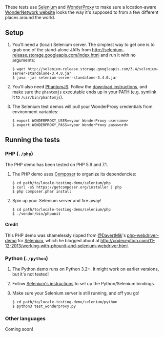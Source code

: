 These tests use [Selenium](http://www.seleniumhq.org) and
[WonderProxy](https://wonderproxy.com) to make sure a location-aware
[WonderNetwork website](http://wondernetwork.com/geotest) looks the way it's
supposed to from a few different places around the world.

## Setup

1. You'll need a (local) Selenium server. The simplest way to get one is to
   grab one of the stand-alone JARs from
   http://selenium-release.storage.googleapis.com/index.html and run it with no
   arguments:

    ```
    $ wget http://selenium-release.storage.googleapis.com/3.4/selenium-server-standalone-3.4.0.jar
    $ java -jar selenium-server-standalone-3.4.0.jar
    ```
2. You'll also need [PhantomJS](http://phantomjs.org). Follow the [download
   instructions](http://phantomjs.org/download.html), and make sure the
   `phantomjs` executable ends up in your PATH (e.g. symlink it to
   `/usr/bin/phantomjs`).
3. The Selenium test demos will pull your WonderProxy credentials from
   environment variables:

   ```
   $ export WONDERPROXY_USER=<your WonderProxy username>
   $ export WONDERPROXY_PASS=<your WonderProxy password>
   ```

## Running the tests

### PHP (`./php`)

The PHP demo has been tested on PHP 5.6 and 7.1.

1. The PHP demo uses [Composer](https://getcomposer.org) to organize its
   dependencies:

   ```
   $ cd path/to/locale-testing-demo/selenium/php
   $ curl -sS https://getcomposer.org/installer | php
   $ php composer.phar install
   ```
   
2. Spin up your Selenium server and fire away!

   ```
   $ cd path/to/locale-testing-demo/selenium/php
   $ ./vendor/bin/phpunit
   ```

#### Credit

This PHP demo was shamelessly ripped from
[@DavertMik](https://github.com/DavertMik)'s
[php-webdriver-demo](https://github.com/DavertMik/php-webdriver-demo) for
[Selenium](http://www.seleniumhq.org), which he blogged about at
http://codeception.com/11-12-2013/working-with-phpunit-and-selenium-webdriver.html.

### Python (`./python`)

1. The Python demo runs on Python 3.2+. It might work on earlier versions, but
   it's not tested!
2. Follow [Selenium's
   instructions](http://selenium-python.readthedocs.org/installation.html) to
   set up the Python/Selenium bindings.
3. Make sure your Selenium server is still running, and off you go!
   
   ```
   $ cd path/to/locale-testing-demo/selenium/python
   $ python3 test_wonderproxy.py
   ```

### Other languages

Coming soon!

